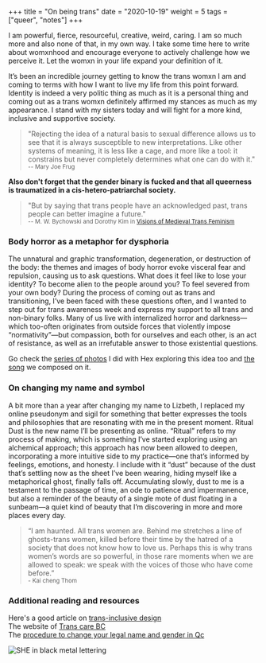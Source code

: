 +++
title = "On being trans"
date = "2020-10-19"
weight = 5
tags = ["queer", "notes"]
+++

I am powerful, fierce, resourceful, creative, weird, caring. I am so much more and also none of that, in my own way. I take some time here to write about womxnhood and encourage everyone to actively challenge how we perceive it. Let the womxn in your life expand your definition of it.

It’s been an incredible journey getting to know the trans womxn I am and coming to terms with how I want to live my life from this point forward. Identity is indeed a very politic thing as much as it is a personal thing and coming out as a trans womxn definitely affirmed my stances as much as my appearance. I stand with my sisters today and will fight for a more kind, inclusive and supportive society.

> "Rejecting the idea of a natural basis to sexual difference allows us to see that it is always susceptible to new interpretations. Like other systems of meaning, it is less like a cage, and more like a tool: it constrains but never completely determines what one can do with it."  
> <small>-- Mary Joe Frug</small>

**Also don't forget that the gender binary is fucked and that all queerness is traumatized in a cis-hetero-patriarchal society.**

> "But by saying that trans people
> have an acknowledged past, trans people can better imagine a future."  
> <small>-- M. W. Bychowski and Dorothy Kim in [Visions of Medieval Trans Feminism](https://ir.uiowa.edu/cgi/viewcontent.cgi?article=2185&context=mff)</small>

### Body horror as a metaphor for dysphoria

The unnatural and graphic transformation, degeneration, or destruction of the body: the themes and images of body horror evoke visceral fear and repulsion, causing us to ask questions. What does it feel like to lose your identity? To become alien to the people around you? To feel severed from your own body? During the process of coming out as trans and transitioning, I’ve been faced with these questions often, and I wanted to step out for trans awareness week and express my support to all trans and non-binary folks. Many of us live with internalized horror and darkness—which too-often originates from outside forces that violently impose “normativity”—but compassion, both for ourselves and each other, is an act of resistance, as well as an irrefutable answer to those existential questions.

Go check the [series of photos](http://blood-and-dust.com/visuals/the-void/) I did with Hex exploring this idea too and [the song](https://blood-and-dust.bandcamp.com/track/the-void-transmuted) we composed on it.

### On changing my name and symbol

A bit more than a year after changing my name to Lizbeth, I replaced my online pseudonym and sigil for something that better expresses the tools and philosophies that are resonating with me in the present moment. Ritual Dust is the new name I’ll be presenting as online. “Ritual” refers to my process of making, which is something I’ve started exploring using an alchemical approach; this approach has now been allowed to deepen, incorporating a more intuitive side to my practice—one that’s informed by feelings, emotions, and honesty. I include with it “dust” because of the dust that’s settling now as the sheet I’ve been wearing, hiding myself like a metaphorical ghost, finally falls off. Accumulating slowly, dust to me is a testament to the passage of time, an ode to patience and impermanence, but also a reminder of the beauty of a single mote of dust floating in a sunbeam—a quiet kind of beauty that I’m discovering in more and more places every day.

> “I am haunted. All trans women are. Behind me stretches a line of ghosts-trans women, killed before their time by the hatred of a society that does not know how to love us. Perhaps this is why trans women’s words are so powerful, in those rare moments when we are allowed to speak: we speak with the voices of those who have come before.”  
> <small>- Kai cheng Thom</small>

### Additional reading and resources

Here's a good article on [trans-inclusive design](https://alistapart.com/article/trans-inclusive-design/)  
The website of [Trans care BC](http://www.phsa.ca/our-services/programs-services/trans-care-bc)  
The [procedure to change your legal name and gender in Qc](http://www.etatcivil.gouv.qc.ca/en/change-sexe.html)

![SHE in black metal lettering](/img/about/she.jpg)
